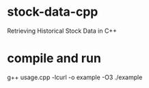 # stock-data-cpp
Retrieving Historical Stock Data in C++

# compile and run
g++ usage.cpp -lcurl -o example -O3
./example